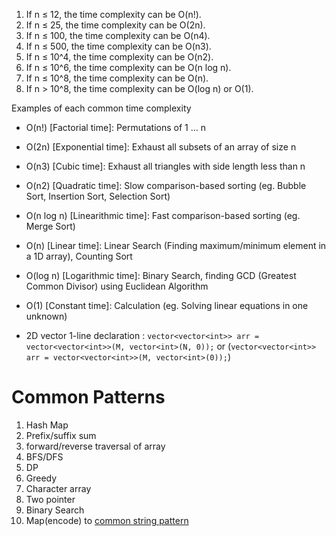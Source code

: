 1. If n ≤ 12, the time complexity can be O(n!).
2. If n ≤ 25, the time complexity can be O(2n).
3. If n ≤ 100, the time complexity can be O(n4).
4. If n ≤ 500, the time complexity can be O(n3).
5. If n ≤ 10^4, the time complexity can be O(n2).
6. If n ≤ 10^6, the time complexity can be O(n log n).
7. If n ≤ 10^8, the time complexity can be O(n).
8. If n > 10^8, the time complexity can be O(log n) or O(1).

Examples of each common time complexity

- O(n!) [Factorial time]: Permutations of 1 ... n
- O(2n) [Exponential time]: Exhaust all subsets of an array of size n
- O(n3) [Cubic time]: Exhaust all triangles with side length less than n
- O(n2) [Quadratic time]: Slow comparison-based sorting (eg. Bubble Sort, Insertion Sort, Selection Sort)
- O(n log n) [Linearithmic time]: Fast comparison-based sorting (eg. Merge Sort)
- O(n) [Linear time]: Linear Search (Finding maximum/minimum element in a 1D array), Counting Sort
- O(log n) [Logarithmic time]: Binary Search, finding GCD (Greatest Common Divisor) using Euclidean Algorithm
- O(1) [Constant time]: Calculation (eg. Solving linear equations in one unknown)

- 2D vector 1-line declaration : `vector<vector<int>> arr = vector<vector<int>>(M, vector<int>(N, 0));` or (`vector<vector<int>> arr = vector<vector<int>>(M, vector<int>(0));`)

# Common Patterns
1. Hash Map
2. Prefix/suffix sum
3. forward/reverse traversal of array
4. BFS/DFS
5. DP
6. Greedy
7. Character array
8. Two pointer
9. Binary Search
10. Map(encode) to [common string pattern](https://leetcode.com/problems/find-and-replace-pattern/)
